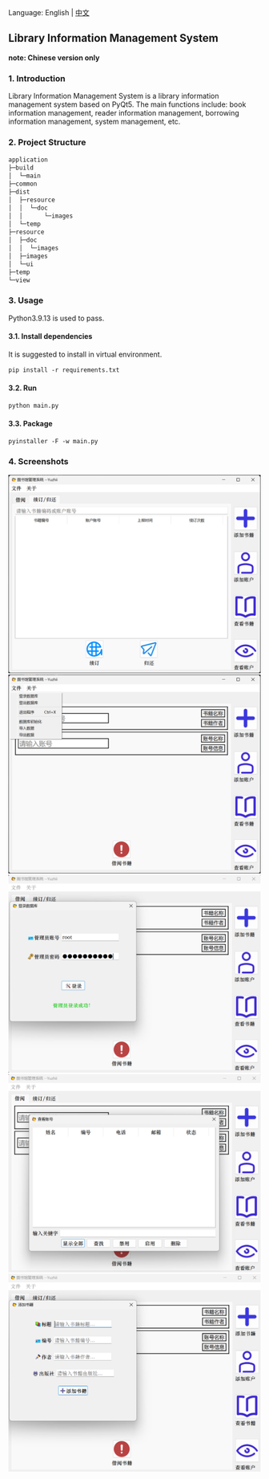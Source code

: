 
Language: English | [中文](README.md)

## Library Information Management System

**note: Chinese version only**

### 1. Introduction

Library Information Management System is a library information management system based on PyQt5. The main functions include: book information management, reader information management, borrowing information management, system management, etc.

### 2. Project Structure

```
application
├─build
│  └─main
├─common
├─dist
│  ├─resource
│  │  └─doc
│  │      └─images
│  └─temp
├─resource
│  ├─doc
│  │  └─images
│  ├─images
│  └─ui
├─temp
└─view
```

### 3. Usage

Python3.9.13 is used to pass.

#### 3.1. Install dependencies

It is suggested to install in virtual environment.

```shell
pip install -r requirements.txt
```

#### 3.2. Run

```shell
python main.py
```

#### 3.3. Package

```shell
pyinstaller -F -w main.py
```

### 4. Screenshots

![1](resource/doc/images/1.png)
![2](resource/doc/images/2.png)
![3](resource/doc/images/3.png)
![4](resource/doc/images/4.png)
![5](resource/doc/images/5.png)
